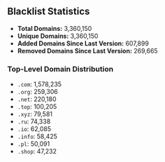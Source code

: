 ## Blacklist Statistics

- **Total Domains:** 3,360,150
- **Unique Domains:** 3,360,150
- **Added Domains Since Last Version:** 607,899
- **Removed Domains Since Last Version:** 269,665

### Top-Level Domain Distribution

-  `.com`: 1,578,235
-  `.org`: 259,306
-  `.net`: 220,180
-  `.top`: 100,205
-  `.xyz`: 79,581
-  `.ru`: 74,338
-  `.io`: 62,085
-  `.info`: 58,425
-  `.pl`: 50,091
-  `.shop`: 47,232

